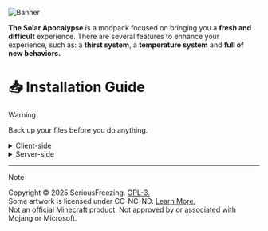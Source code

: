 ![Banner](https://i.imgur.com/JBgvxu4.png)

**The Solar Apocalypse** is a modpack focused on bringing you a **fresh and difficult** experience. There are several features to enhance your experience, such as: a **thirst system**, a **temperature system** and **full of new behaviors.**

# 📥 Installation Guide
> [!WARNING]
> Back up your files before you do anything.

<details>
<summary>Client-side</summary>

- **[ATLauncher](https://www.bisecthosting.com/clients/index.php?rp=/knowledgebase/361/)**
- **[CurseForge Launcher](https://www.bisecthosting.com/clients/index.php?rp=/knowledgebase/160)**
- **[GDLauncher](https://www.bisecthosting.com/clients/index.php?rp=/knowledgebase/142)**
- **[Modrinth Launcher](https://support.modrinth.com/en/articles/8802250-modpacks-on-modrinth)**
</details>

<details>
<summary>Server-side</summary>

  - **[Docker Compose](https://docker-minecraft-server.readthedocs.io/en/latest/)**
  - **[mcman](https://github.com/ParadigmMC/mcman)**
- <details>
  <summary><strong>Packwiz</strong></summary>

  Download the [packwiz-installer-bootstrap](https://github.com/packwiz/packwiz-installer-bootstrap/releases), move it to the **root folder** of your server, and add the following command to your **pre-launch command**: 
   ```
   java -jar packwiz-installer-bootstrap.jar -g -s server https://raw.githubusercontent.com/seriousfreezing/SolarApocalypse/refs/heads/main/versions/supported/1.2x.x/index.toml
  ```
   - **Change the Minecraft version you want.**  
</details>

---
> [!NOTE]
> Copyright © 2025 SeriousFreezing. [GPL-3.](https://www.gnu.org/licenses/gpl-3.0.html#license-text)  
> Some artwork is licensed under CC-NC-ND. [Learn More.](https://seriousfreezing.gitbook.io/thesolarapocalypse/disclaimers)  
> Not an official Minecraft product. Not approved by or associated with Mojang or Microsoft.